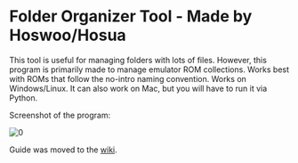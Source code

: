 # Folder Organizer Tool - Made by Hoswoo/Hosua
This tool is useful for managing folders with lots of files. However, this program is primarily made to manage emulator ROM collections. Works best with ROMs that follow the no-intro naming convention. Works on Windows/Linux. It can also work on Mac, but you will have to run it via Python. 

Screenshot of the program:

![0](https://i.imgur.com/XU7LluL.png)

Guide was moved to the [wiki](https://github.com/hosua/Folder-Organizer-Tool/wiki).











